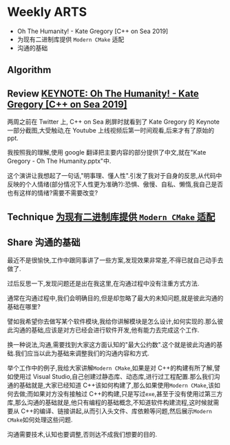 # Weekly ARTS

- Oh The Humanity! - Kate Gregory [C++ on Sea 2019]
- 为现有二进制库提供 `Modern CMake` 适配
- 沟通的基础

## Algorithm

## Review [KEYNOTE: Oh The Humanity! - Kate Gregory [C++ on Sea 2019]](https://www.youtube.com/watch?v=SzoquBerhUc)

两周之前在 Twitter 上, C++ on Sea 刷屏时就看到了 Kate Gregory 的 Keynote 一部分截图,大受触动,在 Youtube 上线视频后第一时间观看,后来才有了原始的 ppt.

我按照我的理解,使用 google 翻译把主要内容的部分提供了中文,就在"Kate Gregory - Oh The Humanity.pptx"中.

这个演讲让我想起了一句话,"明事理、懂人性".引发了我对于自身的反思,从代码中反映的个人情绪(部分情况下人性更为准确?):恐惧、傲慢、自私、懒惰,我自己是否也有这样的情绪?需要不需要改变?

## Technique [为现有二进制库提供 `Modern CMake` 适配](ModernCMakeAdapter.md)

## Share 沟通的基础

最近不是很愉快,工作中跟同事讲了一些方案,发现效果非常差,不得已就自己动手去做了.

过后反思一下,发现问题还是出在我这里,在沟通过程中没有注重方式方法.

通常在沟通过程中,我们会明确目的,但是却忽略了最大的未知问题,就是彼此沟通的基础在哪里?

譬如我希望你去做写某个软件模块,我给你讲解模块是怎么设计,如何实现的.那么彼此沟通的基础,应该是对方已经会进行软件开发,他有能力去完成这个工作.

换一种说法,沟通,需要找到大家这方面认知的"最大公约数".这个就是彼此沟通的基础.我们应当以此为基础来调整我们的沟通内容和方式.

举个工作中的例子,我给大家讲解`Modern CMake`,如果是对 C++的构建有所了解,譬如使用过 Visual Studio,自己创建过静态库、动态库,进行过工程配置.那么我们沟通的基础就是,大家已经知道 C++该如何构建了,那么如果使用`Modern CMake`,该如何去做;而如果对方没有接触过 C++的构建,只是写过`exe`,甚至于没有使用过第三方库,那么沟通的基础就是,他只有编程的基础概念,不知道软件构建流程,这时候就需要从 C++的编译、链接讲起,从而引入头文件、库依赖等问题,然后展示`Modern CMake`如何处理这些问题.

沟通需要技术,认知也要调整,否则达不成我们想要的目的.

